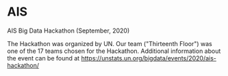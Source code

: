 # AIS
AIS Big Data Hackathon (September, 2020)

The Hackathon was organized by UN. Our team ("Thirteenth Floor") was one of the 17 teams chosen for the Hackathon.
Additional information about the event can be found at https://unstats.un.org/bigdata/events/2020/ais-hackathon/

